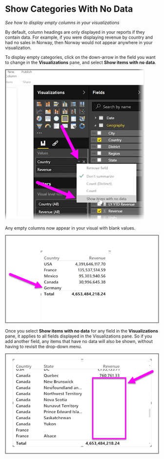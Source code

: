 <properties
   pageTitle="Show Categories With No Data"
   description="See how to display empty columns in your visualizations."
   services="powerbi"
   documentationCenter=""
   authors="davidiseminger"
   manager="mblythe"
   editor=""
   tags=""
   featuredVideoId="rsUMVJAIH00"
   featuredVideoThumb=""
   courseDuration=""/>

<tags
   ms.service="powerbi"
   ms.devlang="NA"
   ms.topic="article"
   ms.tgt_pltfrm="NA"
   ms.workload="powerbi"
   ms.date="02/19/2016"
   ms.author="v-jescoo"/>

# Show Categories With No Data

*See how to display empty columns in your visualizations*

By default, column headings are only displayed in your reports if they contain data. For example, if you were displaying revenue by country and had no sales in Norway, then Norway would not appear anywhere in your visualization.

To display empty categories, click on the down-arrow in the field you want to change in the  **Visualizations** pane, and select **Show items with no data**.

![](media/powerbi-learning-3-11c-display-empty-categories/3-11c_1.png)

Any empty columns now appear in your visual with blank values.

![](media/powerbi-learning-3-11c-display-empty-categories/3-11c_2.png)

Once you select **Show items with no data** for any field in the **Visualizations** pane, it applies to all fields displayed in the Visualizations pane. So if you add another field, any items that have no data will also be shown, without having to revisit the drop-down menu.

![](media/powerbi-learning-3-11c-display-empty-categories/3-11c_3.png)

